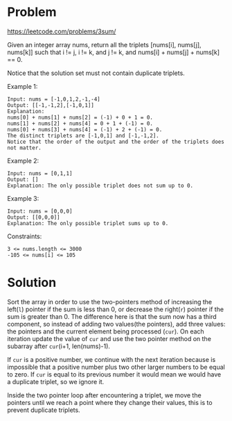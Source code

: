 # Problem
https://leetcode.com/problems/3sum/

Given an integer array nums, return all the triplets [nums[i], nums[j], nums[k]] such that i != j, i != k, and j != k, and nums[i] + nums[j] + nums[k] == 0.

Notice that the solution set must not contain duplicate triplets.



Example 1:

    Input: nums = [-1,0,1,2,-1,-4]
    Output: [[-1,-1,2],[-1,0,1]]
    Explanation:
    nums[0] + nums[1] + nums[2] = (-1) + 0 + 1 = 0.
    nums[1] + nums[2] + nums[4] = 0 + 1 + (-1) = 0.
    nums[0] + nums[3] + nums[4] = (-1) + 2 + (-1) = 0.
    The distinct triplets are [-1,0,1] and [-1,-1,2].
    Notice that the order of the output and the order of the triplets does not matter.

Example 2:

    Input: nums = [0,1,1]
    Output: []
    Explanation: The only possible triplet does not sum up to 0.

Example 3:

    Input: nums = [0,0,0]
    Output: [[0,0,0]]
    Explanation: The only possible triplet sums up to 0.


Constraints:

    3 <= nums.length <= 3000
    -105 <= nums[i] <= 105

# Solution
Sort the array in order to use the two-pointers method of increasing the left(`l`) pointer
if the sum is less than 0, or decrease the right(`r`) pointer if the sum is greater than 0.
The difference here is that the sum now has a third component, so instead of adding two
values(the pointers), add three values: the pointers and the current element being processed
(`cur`). On each iteration update the value of `cur` and use the two pointer method on the
subarray after `cur`(i+1, len(nums)-1).

If `cur` is a positive number, we continue with the next iteration because is impossible that
a positive number plus two other larger numbers to be equal to zero. If `cur` is equal to its
previous number it would mean we would have a duplicate triplet, so we ignore it.

Inside the two pointer loop after encountering a triplet, we move the pointers until we reach
a point where they change their values, this is to prevent duplicate triplets. 